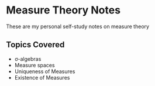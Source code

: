 # Measure Theory Notes

These are my personal self-study notes on measure theory

## Topics Covered

- σ-algebras
- Measure spaces
- Uniqueness of Measures
- Existence of Measures

